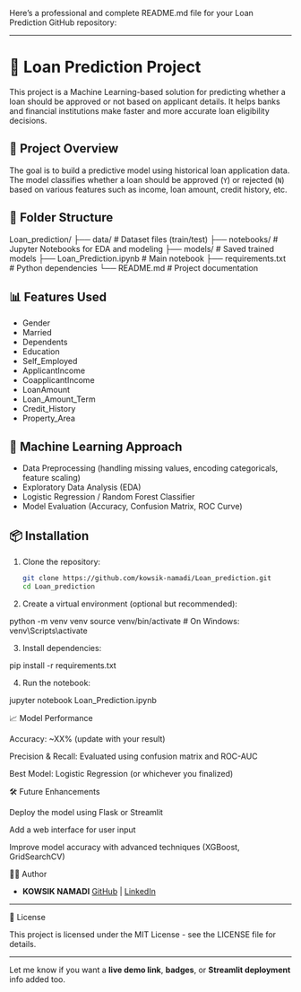 Here’s a professional and complete README.md file for your Loan Prediction GitHub repository:


---

# 🏦 Loan Prediction Project

This project is a Machine Learning-based solution for predicting whether a loan should be approved or not based on applicant details. It helps banks and financial institutions make faster and more accurate loan eligibility decisions.

## 🚀 Project Overview

The goal is to build a predictive model using historical loan application data. The model classifies whether a loan should be approved (`Y`) or rejected (`N`) based on various features such as income, loan amount, credit history, etc.

## 📁 Folder Structure

Loan_prediction/ ├── data/              # Dataset files (train/test) ├── notebooks/         # Jupyter Notebooks for EDA and modeling ├── models/            # Saved trained models ├── Loan_Prediction.ipynb  # Main notebook ├── requirements.txt   # Python dependencies └── README.md          # Project documentation

## 📊 Features Used

- Gender
- Married
- Dependents
- Education
- Self_Employed
- ApplicantIncome
- CoapplicantIncome
- LoanAmount
- Loan_Amount_Term
- Credit_History
- Property_Area

## 🧠 Machine Learning Approach

- Data Preprocessing (handling missing values, encoding categoricals, feature scaling)
- Exploratory Data Analysis (EDA)
- Logistic Regression / Random Forest Classifier
- Model Evaluation (Accuracy, Confusion Matrix, ROC Curve)

## 📦 Installation

1. Clone the repository:
   ```bash
   git clone https://github.com/kowsik-namadi/Loan_prediction.git
   cd Loan_prediction

2. Create a virtual environment (optional but recommended):

python -m venv venv
source venv/bin/activate  # On Windows: venv\Scripts\activate


3. Install dependencies:

pip install -r requirements.txt


4. Run the notebook:

jupyter notebook Loan_Prediction.ipynb



📈 Model Performance

Accuracy: ~XX% (update with your result)

Precision & Recall: Evaluated using confusion matrix and ROC-AUC

Best Model: Logistic Regression (or whichever you finalized)


🛠️ Future Enhancements

Deploy the model using Flask or Streamlit

Add a web interface for user input

Improve model accuracy with advanced techniques (XGBoost, GridSearchCV)


🙋‍♂️ Author


* **KOWSIK NAMADI**
  [GitHub](https://github.com/kowsik-namadi) | [LinkedIn](https://linkedin.com/in/kowsik-namadi)
  


---

📄 License

This project is licensed under the MIT License - see the LICENSE file for details.

---

Let me know if you want a **live demo link**, **badges**, or **Streamlit deployment** info added too.

